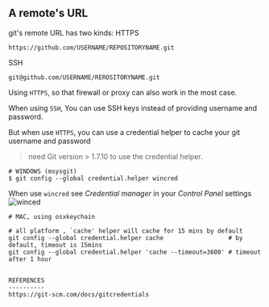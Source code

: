 A remote's URL
--------------
git's remote URL has two kinds:
HTTPS
```
https://github.com/USERNAME/REPOSITORYNAME.git
```
SSH
```
git@github.com/USERNAME/REROSITORYNAME.git
```

Using `HTTPS`, so that firewall or proxy can also work in the most case. 

When using `SSH`, You can use SSH keys instead of providing username and password.

But when use `HTTPS`,  you can use a credential helper to cache your git username and password  
> need  Git version > 1.7.10 to use the credential helper.

```
# WINDOWS (msysgit)
$ git config --global credential.helper wincred
```

When use `wincred` see *Credential manager* in your *Control Panel* settings
![winced](https://mmbiz.qlogo.cn/mmbiz/ykYribFYPpbZnxaIia48Gm8uFTqLQPpBFgictVBeeKweVmz9ia5tnpa8mCIbXpiaIKbo5RkOkSXnhM7hibPrnHATwypQ/0?wx_fmt=png)


```
# MAC, using osxkeychain
```

```
# all platform , `cache' helper will cache for 15 mins by default
git config --global credential.helper cache                  # by default, timeout is 15mins
git config --global credential.helper 'cache --timeout=3600' # timeout after 1 hour
```
```

REFERENCES
----------
https://git-scm.com/docs/gitcredentials
